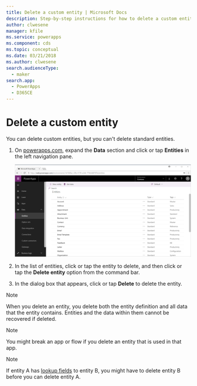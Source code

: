 ```yaml
---
title: Delete a custom entity | Microsoft Docs
description: Step-by-step instructions for how to delete a custom entity and clear all data in PowerApps
author: clwesene
manager: kfile
ms.service: powerapps
ms.component: cds
ms.topic: conceptual
ms.date: 03/21/2018
ms.author: clwesene
search.audienceType: 
  - maker
search.app: 
  - PowerApps
  - D365CE
---
```


# Delete a custom entity
You can delete custom entities, but you can't delete standard entities.

1. On [powerapps.com](https://web.powerapps.com/?utm_source=padocs&utm_medium=linkinadoc&utm_campaign=referralsfromdoc), expand the **Data** section and click or tap **Entities** in the left navigation pane.

    ![Entity Details](./media/data-platform-cds-create-entity/entitylist.png "Entity List")

2. In the list of entities, click or tap the entity to delete, and then click or tap the **Delete entity** option from the command bar.

3. In the dialog box that appears, click or tap **Delete** to delete the entity.

>[!NOTE]
>When you delete an entity, you delete both the entity definition and all data that the entity contains. Entities and the data within them cannot be recovered if deleted.

>[!NOTE]
>You might break an app or flow if you delete an entity that is used in that app.

>[!NOTE]
>If entity A has [lookup fields](data-platform-entity-lookup.md) to entity B, you might have to delete entity B before you can delete entity A.

